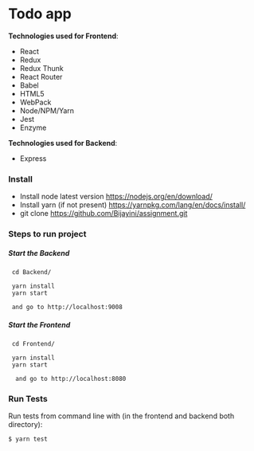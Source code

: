 # Todo app

**Technologies used for Frontend**:
* React
* Redux
* Redux Thunk
* React Router
* Babel
* HTML5
* WebPack
* Node/NPM/Yarn
* Jest
* Enzyme

**Technologies used for Backend**:
* Express


### Install
* Install node latest version
    https://nodejs.org/en/download/
* Install yarn (if not present)
    https://yarnpkg.com/lang/en/docs/install/
* git clone 
    https://github.com/Bijayini/assignment.git
    
### Steps to run project    

##### Start the Backend

```shell
 cd Backend/
 
 yarn install
 yarn start
 
 and go to http://localhost:9008
```

##### Start the Frontend

```shell
 cd Frontend/  
 
 yarn install
 yarn start
 
  and go to http://localhost:8080
```
    

### Run Tests
Run tests from command line with (in the frontend and backend both directory):
```
$ yarn test
``` 
